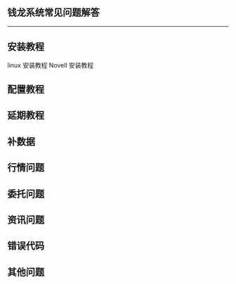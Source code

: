 ## 钱龙系统常见问题解答
<hr>

## 安装教程
<a herf="linux.md">linux 安装教程</a>
Novell 安装教程

## 配置教程
## 延期教程
## 补数据
## 行情问题
## 委托问题
## 资讯问题
## 错误代码
## 其他问题
